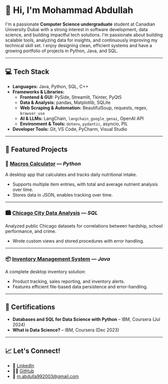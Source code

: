 # 👋 Hi, I'm Mohammad Abdullah

I'm a passionate **Computer Science undergraduate** student at Canadian University Dubai with a strong interest in software development, data science, and building impactful tech solutions. I'm passionate about building scalable tools, analyzing data for insights, and continuously improving my technical skill set. I enjoy designing clean, efficient systems and have a growing portfolio of projects in Python, Java, and SQL.

---

## 💻 Tech Stack

- **Languages:** Java, Python, SQL, C++
- **Frameworks & Libraries:**  
  - **Frontend & GUI:** PySide, Streamlit, Tkinter, PyQt5  
  - **Data & Analysis:** pandas, Matplotlib, SQLite  
  - **Web Scraping & Automation:** BeautifulSoup, requests, regex, `browser_use`  
  - **AI & LLMs:** LangChain, `langchain_google_genai`, OpenAI API  
  - **Environment & Tools:** `dotenv`, `pydantic`, asyncio, PIL  
- **Developer Tools:** Git, VS Code, PyCharm, Visual Studio

---

## 📂 Featured Projects

### 🥗 [Macros Calculator](https://github.com/Abdulla1x/Macros-Calculator) — *Python*
A desktop app that calculates and tracks daily nutritional intake.
- Supports multiple item entries, with total and average nutrient analysis over time.
- Stores data in JSON, enables tracking over time.

---

### 🏙️ [Chicago City Data Analysis](https://github.com/Abdulla1x/Chicago-City-Data-Analysis) — *SQL*
Analyzed public Chicago datasets for correlations between hardship, school performance, and crime.
- Wrote custom views and stored procedures with error handling.

---

### 📦 [Inventory Management System](https://github.com/Abdulla1x/Inventory-Management-System) — *Java*
A complete desktop inventory solution:
- Product tracking, sales reporting, and inventory alerts.
- Features efficient file-based data persistence and error-handling.

---

## 📜 Certifications

- **Databases and SQL for Data Science with Python** – IBM, Coursera (Jul 2024)  
- **What is Data Science?** – IBM, Coursera (Dec 2023)

---

## 📈 Let's Connect!

- 🔗 [LinkedIn](https://www.linkedin.com/in/abdulla1x/)
- 🧑‍💻 [GitHub](https://github.com/Abdulla1x)
- 📧 m.abdulla992003@gmail.com
